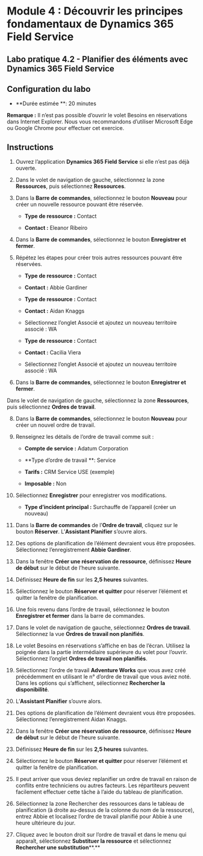 ﻿---
lab:
    title: 'Labo 4.2 : Planifier des éléments avec Dynamics 365 Field Service'
    module: 'Module 4 : Découvrir les principes fondamentaux de Dynamics 365 Field Service'
---

Module 4 : Découvrir les principes fondamentaux de Dynamics 365 Field Service
========================

## Labo pratique 4.2 - Planifier des éléments avec Dynamics 365 Field Service

## Configuration du labo

  - **Durée estimée **: 20 minutes

  **Remarque :** Il n’est pas possible d’ouvrir le volet Besoins en réservations dans Internet Explorer. Nous vous recommandons d’utiliser Microsoft Edge ou Google Chrome pour effectuer cet exercice.
  
## Instructions

1. Ouvrez l’application **Dynamics 365 Field Service** si elle n’est pas déjà ouverte. 

2. Dans le volet de navigation de gauche, sélectionnez la zone **Ressources**, puis sélectionnez **Ressources**.

3. Dans la **Barre de commandes**, sélectionnez le bouton **Nouveau** pour créer un nouvelle ressource pouvant être réservée.

	- **Type de ressource :** Contact

	- **Contact :** Eleanor Ribeiro

4. Dans la **Barre de commandes**, sélectionnez le bouton **Enregistrer et fermer**.

5. Répétez les étapes pour créer trois autres ressources pouvant être réservées.

	- **Type de ressource :** Contact

	- **Contact :** Abbie Gardiner


	- **Type de ressource :** Contact

	- **Contact :** Aidan Knaggs
	
	- Sélectionnez l’onglet Associé et ajoutez un nouveau territoire associé : WA


	- **Type de ressource :** Contact

	- **Contact :** Cacilia Viera
	
	- Sélectionnez l’onglet Associé et ajoutez un nouveau territoire associé : WA


6. Dans la **Barre de commandes**, sélectionnez le bouton **Enregistrer et fermer**.

Dans le volet de navigation de gauche, sélectionnez la zone **Ressources**, puis sélectionnez **Ordres de travail**.

8. Dans la **Barre de commandes**, sélectionnez le bouton **Nouveau** pour créer un nouvel ordre de travail.

9. Renseignez les détails de l’ordre de travail comme suit :

	- **Compte de service :** Adatum Corporation

	- **Type d’ordre de travail **: Service

	- **Tarifs :** CRM Service USE (exemple)

	- **Imposable :** Non

10. Sélectionnez **Enregistrer** pour enregistrer vos modifications.

	- **Type d’incident principal :** Surchauffe de l’appareil (créer un nouveau)

11. Dans la **Barre de commandes** de l’**Ordre de travail**, cliquez sur le bouton **Réserver**. L’**Assistant Planifier** s’ouvre alors. 

12. Des options de planification de l’élément devraient vous être proposées. Sélectionnez l’enregistrement **Abbie Gardiner**.

13. Dans la fenêtre **Créer une réservation de ressource**, définissez **Heure de début** sur le début de l’heure suivante.

14. Définissez **Heure de fin** sur les **2,5 heures** suivantes. 

15. Sélectionnez le bouton **Réserver et quitter** pour réserver l’élément et quitter la fenêtre de planification. 

16. Une fois revenu dans l’ordre de travail, sélectionnez le bouton **Enregistrer et fermer** dans la barre de commandes. 

17. Dans le volet de navigation de gauche, sélectionnez **Ordres de travail**. Sélectionnez la vue **Ordres de travail non planifiés**.

18. Le volet Besoins en réservations s’affiche en bas de l’écran. Utilisez la poignée dans la partie intermédiaire supérieure du volet pour l’ouvrir. Sélectionnez l’onglet **Ordres de travail non planifiés**.

19. Sélectionnez l’ordre de travail **Adventure Works** que vous avez créé précédemment en utilisant le n° d’ordre de travail que vous aviez noté. Dans les options qui s’affichent, sélectionnez **Rechercher la disponibilité**. 

20. L’**Assistant Planifier** s’ouvre alors. 

21. Des options de planification de l’élément devraient vous être proposées. Sélectionnez l’enregistrement Aidan Knaggs.

22. Dans la fenêtre **Créer une réservation de ressource**, définissez **Heure de début** sur le début de l’heure suivante.

23. Définissez **Heure de fin** sur les **2,5 heures** suivantes. 

24. Sélectionnez le bouton **Réserver et quitter** pour réserver l’élément et quitter la fenêtre de planification. 

25. Il peut arriver que vous deviez replanifier un ordre de travail en raison de conflits entre techniciens ou autres facteurs. Les répartiteurs peuvent facilement effectuer cette tâche à l’aide du tableau de planification. 

26. Sélectionnez la zone Rechercher des ressources dans le tableau de planification (à droite au-dessus de la colonne du nom de la ressource), entrez Abbie et localisez l’ordre de travail planifié pour Abbie à une heure ultérieure du jour. 

27. Cliquez avec le bouton droit sur l’ordre de travail et dans le menu qui apparaît, sélectionnez **Substituer la ressource** et sélectionnez **Rechercher une substitution****.**

